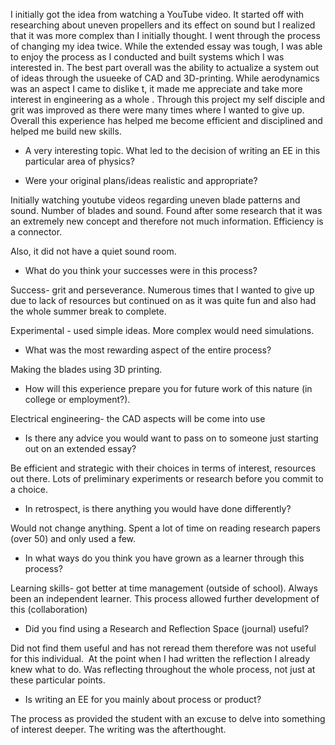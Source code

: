 I initially got the idea from watching a YouTube video. It started off with researching about uneven propellers and its effect on sound but I realized that it was more complex than I initially thought. I went through the process of changing my idea twice. While the extended essay was tough, I was able to enjoy the process as I conducted and built systems which I was interested in. The best part overall was the ability to actualize a system out of ideas through the usueeke of CAD and 3D-printing. While aerodynamics was an aspect I came to dislike t, it made me appreciate and take more interest in engineering as a whole . Through this project my self disciple and grit was improved as there were many times where I wanted to give up. Overall this experience has helped me become efficient and disciplined and helped me build new skills. 

- A very interesting topic. What led to the decision of writing an EE in this particular area of physics?
    
- Were your original plans/ideas realistic and appropriate?
    

Initially watching youtube videos regarding uneven blade patterns and sound. Number of blades and sound. Found after some research that it was an extremely new concept and therefore not much information. Efficiency is a connector.

Also, it did not have a quiet sound room.

  

- What do you think your successes were in this process?
    

Success- grit and perseverance. Numerous times that I wanted to give up due to lack of resources but continued on as it was quite fun and also had the whole summer break to complete. 

Experimental - used simple ideas. More complex would need simulations. 

  

- What was the most rewarding aspect of the entire process?
    

Making the blades using 3D printing. 

  

- How will this experience prepare you for future work of this nature (in college or employment?).
    

Electrical engineering- the CAD aspects will be come into use 

  

- Is there any advice you would want to pass on to someone just starting out on an extended essay?
    

Be efficient and strategic with their choices in terms of interest, resources out there. Lots of preliminary experiments or research before you commit to a choice.

  
  
  

- In retrospect, is there anything you would have done differently?
    

Would not change anything. Spent a lot of time on reading research papers (over 50) and only used a few.

  

- In what ways do you think you have grown as a learner through this process?
    

Learning skills- got better at time management (outside of school). Always been an independent learner. This process allowed further development of this (collaboration) 

  

- Did you find using a Research and Reflection Space (journal) useful?
    

Did not find them useful and has not reread them therefore was not useful for this individual.  At the point when I had written the reflection I already knew what to do. Was reflecting throughout the whole process, not just at these particular points.

- Is writing an EE for you mainly about process or product?
    

The process as provided the student with an excuse to delve into something of interest deeper. The writing was the afterthought.